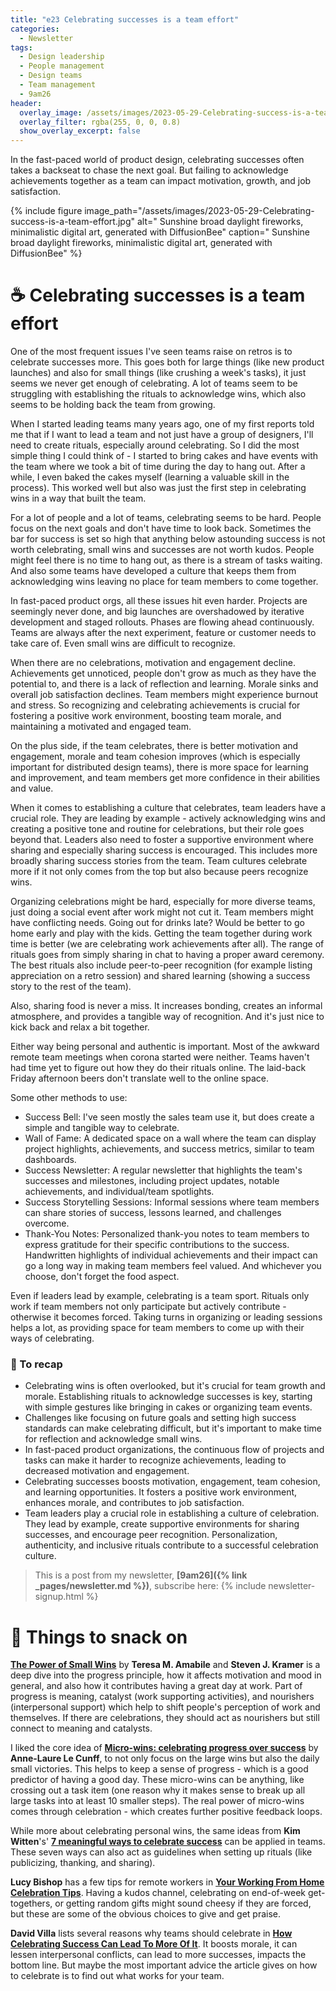 ```yaml
---
title: "e23 Celebrating successes is a team effort"
categories:
  - Newsletter
tags:
  - Design leadership
  - People management
  - Design teams
  - Team management
  - 9am26
header:
  overlay_image: /assets/images/2023-05-29-Celebrating-success-is-a-team-effort.jpg
  overlay_filter: rgba(255, 0, 0, 0.8)
  show_overlay_excerpt: false
---
```


In the fast-paced world of product design, celebrating successes often takes a backseat to chase the next goal. But failing to acknowledge achievements together as a team can impact motivation, growth, and job satisfaction.

{% include figure image_path="/assets/images/2023-05-29-Celebrating-success-is-a-team-effort.jpg" alt=" Sunshine broad daylight fireworks, minimalistic digital art, generated with DiffusionBee" caption=" Sunshine broad daylight fireworks, minimalistic digital art, generated with DiffusionBee" %}

# ☕ Celebrating successes is a team effort

One of the most frequent issues I've seen teams raise on retros is to celebrate successes more. This goes both for large things (like new product launches) and also for small things (like crushing a week's tasks), it just seems we never get enough of celebrating. A lot of teams seem to be struggling with establishing the rituals to acknowledge wins, which also seems to be holding back the team from growing.

When I started leading teams many years ago, one of my first reports told me that if I want to lead a team and not just have a group of designers, I'll need to create rituals, especially around celebrating. So I did the most simple thing I could think of - I started to bring cakes and have events with the team where we took a bit of time during the day to hang out. After a while, I even baked the cakes myself (learning a valuable skill in the process). This worked well but also was just the first step in celebrating wins in a way that built the team.

For a lot of people and a lot of teams, celebrating seems to be hard. People focus on the next goals and don't have time to look back. Sometimes the bar for success is set so high that anything below astounding success is not worth celebrating, small wins and successes are not worth kudos. People might feel there is no time to hang out, as there is a stream of tasks waiting. And also some teams have developed a culture that keeps them from acknowledging wins leaving no place for team members to come together.

In fast-paced product orgs, all these issues hit even harder. Projects are seemingly never done, and big launches are overshadowed by iterative development and staged rollouts. Phases are flowing ahead continuously. Teams are always after the next experiment, feature or customer needs to take care of. Even small wins are difficult to recognize.

When there are no celebrations, motivation and engagement decline. Achievements get unnoticed, people don't grow as much as they have the potential to, and there is a lack of reflection and learning. Morale sinks and overall job satisfaction declines. Team members might experience burnout and stress. So recognizing and celebrating achievements is crucial for fostering a positive work environment, boosting team morale, and maintaining a motivated and engaged team.

On the plus side, if the team celebrates, there is better motivation and engagement, morale and team cohesion improves (which is especially important for distributed design teams), there is more space for learning and improvement, and team members get more confidence in their abilities and value.

When it comes to establishing a culture that celebrates, team leaders have a crucial role. They are leading by example - actively acknowledging wins and creating a positive tone and routine for celebrations, but their role goes beyond that. Leaders also need to foster a supportive environment where sharing and especially sharing success is encouraged. This includes more broadly sharing success stories from the team. Team cultures celebrate more if it not only comes from the top but also because peers recognize wins.

Organizing celebrations might be hard, especially for more diverse teams, just doing a social event after work might not cut it. Team members might have conflicting needs. Going out for drinks late? Would be better to go home early and play with the kids. Getting the team together during work time is better (we are celebrating work achievements after all). The range of rituals goes from simply sharing in chat to having a proper award ceremony. The best rituals also include peer-to-peer recognition (for example listing appreciation on a retro session) and shared learning (showing a success story to the rest of the team). 

Also, sharing food is never a miss. It increases bonding, creates an informal atmosphere, and provides a tangible way of recognition. And it's just nice to kick back and relax a bit together.

Either way being personal and authentic is important. Most of the awkward remote team meetings when corona started were neither. Teams haven't had time yet to figure out how they do their rituals online. The laid-back Friday afternoon beers don't translate well to the online space.

Some other methods to use:
- Success Bell: I've seen mostly the sales team use it, but does create a simple and tangible way to celebrate.
- Wall of Fame: A dedicated space on a wall where the team can display project highlights, achievements, and success metrics, similar to team dashboards.
- Success Newsletter: A regular newsletter that highlights the team's successes and milestones, including project updates, notable achievements, and individual/team spotlights.
- Success Storytelling Sessions: Informal sessions where team members can share stories of success, lessons learned, and challenges overcome.
- Thank-You Notes: Personalized thank-you notes to team members to express gratitude for their specific contributions to the success. Handwritten highlights of individual achievements and their impact can go a long way in making team members feel valued.
And whichever you choose, don't forget the food aspect.

Even if leaders lead by example, celebrating is a team sport. Rituals only work if team members not only participate but actively contribute - otherwise it becomes forced. Taking turns in organizing or leading sessions helps a lot, as providing space for team members to come up with their ways of celebrating.

### 🥤 To recap

- Celebrating wins is often overlooked, but it's crucial for team growth and morale. Establishing rituals to acknowledge successes is key, starting with simple gestures like bringing in cakes or organizing team events.
- Challenges like focusing on future goals and setting high success standards can make celebrating difficult, but it's important to make time for reflection and acknowledge small wins.
- In fast-paced product organizations, the continuous flow of projects and tasks can make it harder to recognize achievements, leading to decreased motivation and engagement.
- Celebrating successes boosts motivation, engagement, team cohesion, and learning opportunities. It fosters a positive work environment, enhances morale, and contributes to job satisfaction.
- Team leaders play a crucial role in establishing a culture of celebration. They lead by example, create supportive environments for sharing successes, and encourage peer recognition. Personalization, authenticity, and inclusive rituals contribute to a successful celebration culture.

> This is a post from my newsletter, **[9am26]({% link _pages/newsletter.md %})**, subscribe here:
> {% include newsletter-signup.html %}

# 🍪 Things to snack on

[**The Power of Small Wins**](https://hbr.org/2011/05/the-power-of-small-wins) by **Teresa M. Amabile** and **Steven J. Kramer** is a deep dive into the progress principle, how it affects motivation and mood in general, and also how it contributes having a great day at work. Part of progress is meaning, catalyst (work supporting activities), and nourishers (interpersonal support) which help to shift people's perception of work and themselves. If there are celebrations, they should act as nourishers but still connect to meaning and catalysts.

I liked the core idea of [**Micro-wins: celebrating progress over success**](https://nesslabs.com/micro-wins) by **Anne-Laure Le Cunff**, to not only focus on the large wins but also the daily small victories. This helps to keep a sense of progress - which is a good predictor of having a good day. These micro-wins can be anything, like crossing out a task item (one reason why it makes sense to break up all large tasks into at least 10 smaller steps). The real power of micro-wins comes through celebration - which creates further positive feedback loops.

While more about celebrating personal wins, the same ideas from **Kim Witten**'s' [**7 meaningful ways to celebrate success**](https://medium.com/@KimWitten/7-meaningful-ways-to-celebrate-success-de57c72a5687) can be applied in teams. These seven ways can also act as guidelines when setting up rituals (like publicizing, thanking, and sharing).

**Lucy Bishop** has a few tips for remote workers in [**Your Working From Home Celebration Tips**](https://www.mindtools.com/blog/celebrating-success-virtual-team-top-tips/). Having a kudos channel, celebrating on end-of-week get-togethers, or getting random gifts might sound cheesy if they are forced, but these are some of the obvious choices to give and get praise. 

**David Villa** lists several reasons why teams should celebrate in [**How Celebrating Success Can Lead To More Of It**](https://www.forbes.com/sites/forbesagencycouncil/2022/05/12/how-celebrating-success-can-lead-to-more-of-it/). It boosts morale, it can lessen interpersonal conflicts, can lead to more successes, impacts the bottom line. But maybe the most important advice the article gives on how to celebrate is to find out what works for your team.